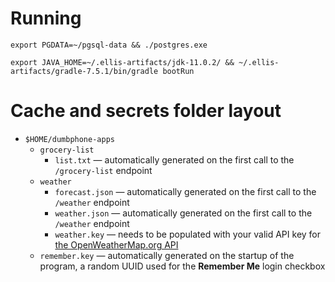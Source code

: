 # Running

```
export PGDATA=~/pgsql-data && ./postgres.exe
```

```
export JAVA_HOME=~/.ellis-artifacts/jdk-11.0.2/ && ~/.ellis-artifacts/gradle-7.5.1/bin/gradle bootRun
```

# Cache and secrets folder layout

- `$HOME/dumbphone-apps`
    - `grocery-list`
        - `list.txt` &mdash; automatically generated on the first call to the `/grocery-list` endpoint
    - `weather`
        - `forecast.json` &mdash; automatically generated on the first call to the `/weather` endpoint
        - `weather.json` &mdash; automatically generated on the first call to the `/weather` endpoint
        - `weather.key` &mdash; needs to be populated with your valid API key for [the OpenWeatherMap.org API](https://openweathermap.org/api)
    - `remember.key` &mdash; automatically generated on the startup of the program, a random UUID used for the **Remember Me** login checkbox